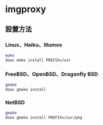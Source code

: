 # imgproxy

## 設置方法

### Linux、Haiku、Illumos

```sh
make
doas make install PREFIX=/usr
```

### FreeBSD、OpenBSD、Dragonfly BSD

```sh
gmake
doas gmake install
```

### NetBSD

```sh
gmake
doas gmake install PREFIX=/usr/pkg
```
